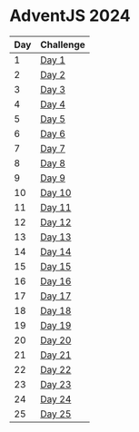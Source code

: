 # AdventJS 2024

| Day | Challenge            |
| --- | -------------------- |
| 1   | [Day 1](./day01.py)  |
| 2   | [Day 2](./day02.py)  |
| 3   | [Day 3](./day03.py)  |
| 4   | [Day 4](./day04.py)  |
| 5   | [Day 5](./day05.py)  |
| 6   | [Day 6](./day06.py)  |
| 7   | [Day 7](./day07.py)  |
| 8   | [Day 8](./day08.py)  |
| 9   | [Day 9](./day09.py)  |
| 10  | [Day 10](./day10.py) |
| 11  | [Day 11](./day11.py) |
| 12  | [Day 12](./day12.py) |
| 13  | [Day 13](./day13.py) |
| 14  | [Day 14](./day14.py) |
| 15  | [Day 15](./day15.py) |
| 16  | [Day 16](./day16.py) |
| 17  | [Day 17](./day17.py) |
| 18  | [Day 18](./day18.py) |
| 19  | [Day 19](./day19.py) |
| 20  | [Day 20](./day20.py) |
| 21  | [Day 21](./day21.py) |
| 22  | [Day 22](./day22.py) |
| 23  | [Day 23](./day23.py) |
| 24  | [Day 24](./day24.py) |
| 25  | [Day 25](./day25.py) |
